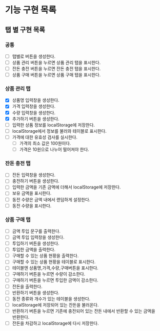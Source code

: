 # 기능 구현 목록

## 탭 별 구현 목록

### 공통

- [ ] 탭별로 버튼을 생성한다.
- [ ] 상품 관리 버튼을 누르면 상품 관리 탭을 표시한다.
- [ ] 잔돈 충전 버튼을 누르면 잔돈 충전 탭을 표시한다.
- [ ] 상품 구매 버튼을 누르면 상품 구매 탭을 표시한다.

### 상품 관리 탭

- [x] 상품명 입력창을 생성한다.
- [x] 가격 입력창을 생성한다.
- [x] 수량 입력창을 생성한다.
- [x] 추가하기 버튼을 생성한다.
- [ ] 입력한 상품 정보를 localStorage에 저장한다.
- [ ] localStorage에서 정보를 불러와 테이블로 표시한다.
- [ ] 가격에 대한 유효성 검사를 실시한다.
  - [ ] 가격의 최소 값은 100원이다.
  - [ ] 가격은 10원으로 나누어 떨어져야 한다.

### 잔돈 충전 탭

- [ ] 잔돈 입력창을 생성한다.
- [ ] 충전하기 버튼을 생성한다.
- [ ] 입력한 금액을 기존 금액에 더해서 localStorage에 저장한다.
- [ ] 보유 금액을 표시한다.
- [ ] 동전 수량은 금액 내에서 랜덤하게 설정한다.
- [ ] 동전 수량을 표시한다.

### 상품 구매 탭

- [ ] 금액 투입 문구를 출력한다.
- [ ] 금액 투입 입력창을 생성한다.
- [ ] 투입하기 버튼을 생성한다.
- [ ] 투입한 금액을 출력한다.
- [ ] 구매할 수 있는 상품 현황을 출력한다.
- [ ] 구매할 수 있는 상품 현황을 테이블로 표시한다.
- [ ] 테이블엔 상품명,가격,수량,구매버튼을 표시한다.
- [ ] 구매하기 버튼을 누르면 수량이 감소한다.
- [ ] 구매하기 버튼을 누르면 투입한 금액이 감소한다.
- [ ] 잔돈을 출력한다.
- [ ] 반환하기 버튼을 생성한다.
- [ ] 동전 종류와 개수가 있는 테이블을 생성한다.
- [ ] localStorage에 저장되어 있는 잔돈을 불러온다.
- [ ] 반환하기 버튼을 누르면 기존에 충전되어 있는 잔돈 내에서 반환할 수 있는 금액을 반환한다.
- [ ] 잔돈을 차감하고 localStorage에 다시 저장한다.
